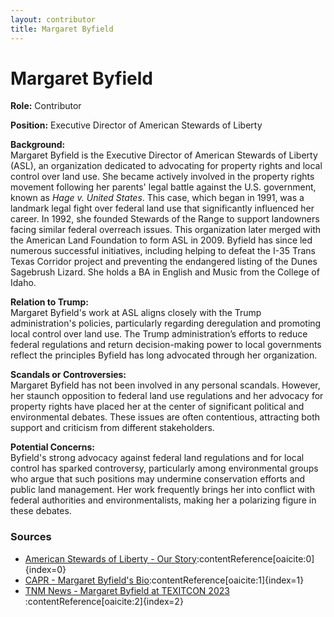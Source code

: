 ```yaml
---
layout: contributor
title: Margaret Byfield
---
```


# Margaret Byfield

**Role:** Contributor

**Position:** Executive Director of American Stewards of Liberty

**Background:**  
Margaret Byfield is the Executive Director of American Stewards of Liberty (ASL), an organization dedicated to advocating for property rights and local control over land use. She became actively involved in the property rights movement following her parents' legal battle against the U.S. government, known as *Hage v. United States*. This case, which began in 1991, was a landmark legal fight over federal land use that significantly influenced her career. In 1992, she founded Stewards of the Range to support landowners facing similar federal overreach issues. This organization later merged with the American Land Foundation to form ASL in 2009. Byfield has since led numerous successful initiatives, including helping to defeat the I-35 Trans Texas Corridor project and preventing the endangered listing of the Dunes Sagebrush Lizard. She holds a BA in English and Music from the College of Idaho.

**Relation to Trump:**  
Margaret Byfield's work at ASL aligns closely with the Trump administration's policies, particularly regarding deregulation and promoting local control over land use. The Trump administration’s efforts to reduce federal regulations and return decision-making power to local governments reflect the principles Byfield has long advocated through her organization.

**Scandals or Controversies:**  
Margaret Byfield has not been involved in any personal scandals. However, her staunch opposition to federal land use regulations and her advocacy for property rights have placed her at the center of significant political and environmental debates. These issues are often contentious, attracting both support and criticism from different stakeholders.

**Potential Concerns:**  
Byfield's strong advocacy against federal land regulations and for local control has sparked controversy, particularly among environmental groups who argue that such positions may undermine conservation efforts and public land management. Her work frequently brings her into conflict with federal authorities and environmentalists, making her a polarizing figure in these debates.

### Sources
- [American Stewards of Liberty - Our Story](https://americanstewards.us/about/our-story)&#8203;:contentReference[oaicite:0]{index=0}
- [CAPR - Margaret Byfield's Bio](https://capr.us/margaretByfield.html)&#8203;:contentReference[oaicite:1]{index=1}
- [TNM News - Margaret Byfield at TEXITCON 2023](https://news.tnm.me/margaret-byfield-at-texitcon-2023)&#8203;:contentReference[oaicite:2]{index=2}
